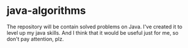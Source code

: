 # java-algorithms
The repository will be contain solved problems on Java. I've created it to level up my java skills. And I think that it would be useful just for me, so don't pay attention, plz.
